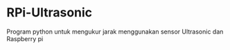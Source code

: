 # RPi-Ultrasonic
Program python untuk mengukur jarak menggunakan sensor Ultrasonic dan Raspberry pi 
